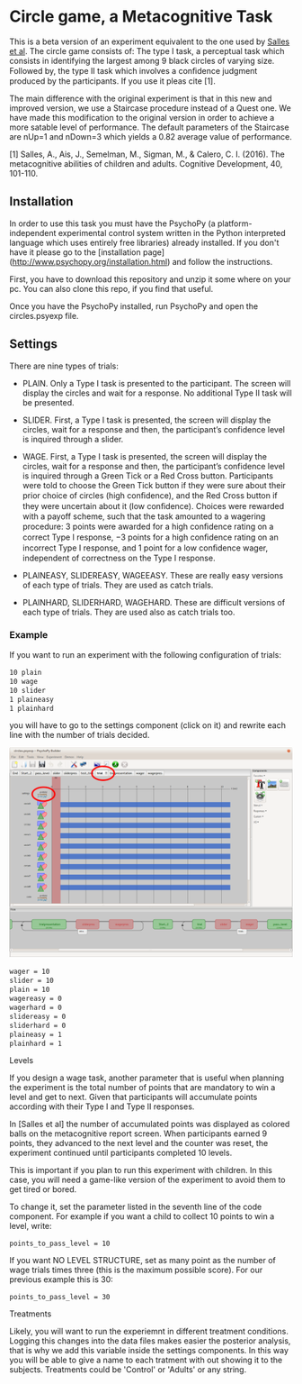 # Circle game, a Metacognitive Task

This is a beta version of an experiment equivalent to the one used by [Salles et al](http://www.sciencedirect.com/science/article/pii/S0885201416301538).
The circle game consists of:
The type I task, a perceptual task which consists in identifying the largest among 9 black circles of varying size. Followed by,
the type II task which involves a conﬁdence judgment produced by the participants.
If you use it pleas cite [1].

The main difference with the original experiment is that in this new and improved version, we use a Staircase procedure instead of a Quest one.
We have made this modification to the original version in order to achieve a more satable level of performance. The default parameters of the Staircase are nUp=1 and nDown=3 which yields a 0.82 average value of performance.

[1] Salles, A., Ais, J., Semelman, M., Sigman, M., & Calero, C. I. (2016). The metacognitive abilities of children and adults. Cognitive Development, 40, 101-110.


## Installation

In order to use this task you must have the PsychoPy (a platform-independent experimental control system written in the Python interpreted language which uses entirely free libraries) already installed. If you don't have it please go to the [installation page] (http://www.psychopy.org/installation.html) and follow the instructions.

First, you have to download this repository and unzip it some where on your pc.
You can also clone this repo, if you find that useful.


Once you have the PsychoPy installed, run PsychoPy and open the circles.psyexp file.


## Settings

There are nine types of trials:
* PLAIN. Only a Type I task is presented to the participant. The screen will display the circles and wait for a response. No additional Type II task will be presented.

* SLIDER. First, a Type I task is presented, the screen will display the circles, wait for a response and then, the participant’s confidence level is inquired through a slider.

* WAGE. First, a Type I task is presented, the screen will display the circles, wait for a response and then, the participant’s confidence level is inquired through a Green Tick or a Red Cross button.
Participants were told to choose the Green Tick button if they were sure about their prior choice of circles (high conﬁdence), and the Red Cross button if they were uncertain about it (low conﬁdence).
Choices were rewarded with a payoff scheme, such that the task amounted to a wagering procedure: 3 points were awarded for a high conﬁdence rating on a correct Type I response, −3 points for a high conﬁdence rating on an incorrect Type I response, and 1 point for a low conﬁdence wager, independent of correctness on the Type I response.

* PLAINEASY, SLIDEREASY, WAGEEASY. These are really easy versions of each type of trials. They are used as catch trials.

* PLAINHARD, SLIDERHARD, WAGEHARD. These are difficult versions of each type of trials. They are used also as catch trials too.



### Example

If you want to run an experiment with the following configuration of trials:

```
10 plain
10 wage
10 slider
1 plaineasy
1 plainhard
```

you will have to go to the settings component (click on it) and rewrite each line with the number of trials decided.

![settings](https://github.com/ababino/circles_metacog/blob/master/images/settings1.png)

```
wager = 10
slider = 10
plain = 10
wagereasy = 0
wagerhard = 0
slidereasy = 0
sliderhard = 0
plaineasy = 1
plainhard = 1
```

Levels

If you design a wage task, another parameter that is useful when planning the experiment is the total number of points that are mandatory to win a level and get to next. Given that participants will accumulate points according with their Type I and Type II responses.

In [Salles et al] the number of accumulated points was displayed as colored balls on the metacognitive report screen. When participants earned 9 points, they advanced to the next level and the counter was reset, the experiment continued until participants completed 10 levels.

This is important if you plan to run this experiment with children. In this case, you will need a game-like version of the experiment to avoid them to get tired or bored.

To change it, set the parameter listed in the seventh line of the code component.
For example if you want a child to collect 10 points to win a level, write:

```
points_to_pass_level = 10
```

If you want NO LEVEL STRUCTURE, set as many point as the number of wage trials times three (this is the maximum possible score). For our previous example this is 30:

```
points_to_pass_level = 30
```

Treatments

Likely, you will want to run the experiemnt in different treatment conditions.
Logging this changes into the data files makes easier the posterior analysis, that is why we add this variable inside the settings components.
In this way you will be able to give a name to each tratment with out showing it to the subjects.
Treatments could be 'Control' or 'Adults' or any string.
